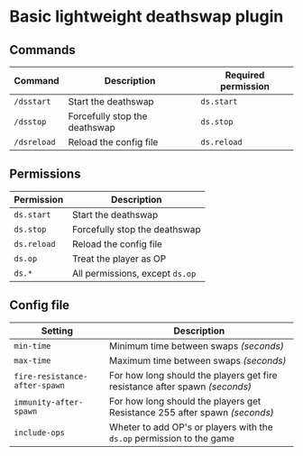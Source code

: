 # Basic lightweight deathswap plugin


## Commands

Command | Description | Required permission
--- | --- | ---
`/dsstart` | Start the deathswap | `ds.start`
`/dsstop` | Forcefully stop the deathswap | `ds.stop`
`/dsreload` | Reload the config file | `ds.reload`


## Permissions

Permission | Description
--- | ---
`ds.start` | Start the deathswap
`ds.stop` | Forcefully stop the deathswap
`ds.reload` | Reload the config file
`ds.op` | Treat the player as OP
`ds.*` | All permissions, except `ds.op`

## Config file

Setting | Description
--- | --- 
`min-time` | Minimum time between swaps *(seconds)*
`max-time` | Maximum time between swaps *(seconds)*
`fire-resistance-after-spawn` | For how long should the players get fire resistance after spawn *(seconds)*
`immunity-after-spawn` | For how long should the players get Resistance 255 after spawn *(seconds)*
`include-ops` | Wheter to add OP's or players with the `ds.op` permission to the game
